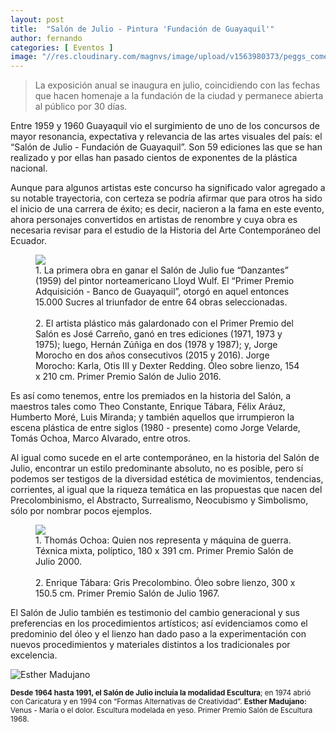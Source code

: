 ```yaml
---
layout: post
title:  "Salón de Julio - Pintura 'Fundación de Guayaquil'"
author: fernando
categories: [ Eventos ]
image: "//res.cloudinary.com/magnvs/image/upload/v1563980373/peggs_comercio_d4rvxl.jpg"
---
```

> La exposición anual se inaugura en julio, coincidiendo con las fechas que hacen homenaje a la fundación de la ciudad y permanece abierta al público por 30 días.

Entre 1959 y 1960 Guayaquil vio el surgimiento de uno de los concursos de mayor resonancia, expectativa y relevancia de las artes visuales del país: el “Salón de Julio - Fundación de Guayaquil”. Son 59 ediciones las que se han realizado y por ellas han pasado cientos de exponentes de la plástica nacional.

Aunque para algunos artistas este concurso ha significado valor agregado a su notable trayectoria, con certeza se podría afirmar que para otros ha sido el inicio de una carrera de éxito; es decir, nacieron a la fama en este evento, ahora personajes convertidos en artistas de renombre y cuya obra es necesaria revisar para el estudio de la Historia del Arte Contemporáneo del Ecuador.

<figure class='full-width'>
  <img class="wide" src="//cdn.filestackcontent.com/Ss202lNcQQybVyLaHF0c">
  <figcaption>1. La primera obra en ganar el Salón de Julio fue “Danzantes” (1959) del pintor norteamericano Lloyd Wulf. El “Primer Premio Adquisición - Banco de Guayaquil”, otorgó en aquel entonces 15.000 Sucres al triunfador de entre 64 obras seleccionadas.<br /><br/>2. El artista plástico más galardonado con el Primer Premio del Salón es José Carreño, ganó en tres ediciones (1971, 1973 y 1975); luego, Hernán Zúñiga en dos (1978 y 1987); y, Jorge Morocho en dos años consecutivos (2015 y 2016). Jorge Morocho: Karla, Otis III y Dexter Redding. Óleo sobre lienzo, 154 x 210 cm. Primer Premio Salón de Julio 2016.</figcaption>
</figure>

Es así como tenemos, entre los premiados en la historia del Salón, a maestros tales como Theo Constante, Enrique Tábara, Félix Aráuz, Humberto Moré, Luis Miranda; y también aquellos que irrumpieron la escena plástica de entre siglos (1980 - presente) como Jorge Velarde, Tomás Ochoa, Marco Alvarado, entre otros.

Al igual como sucede en el arte contemporáneo, en la historia del Salón de Julio, encontrar un estilo predominante absoluto, no es posible, pero sí podemos ser testigos de la diversidad estética de movimientos, tendencias, corrientes, al igual que la riqueza temática en las propuestas que nacen del Precolombinismo, el Abstracto, Surrealismo, Neocubismo y Simbolismo, sólo por nombrar pocos ejemplos.

<figure class='full-width'>
  <img class="wide" src="//cdn.filestackcontent.com/iPZw4Nd7RrqiGVf8fE7l">
  <figcaption>1. Thomás Ochoa: Quien nos representa y máquina de guerra. Téxnica mixta, políptico, 180 x 391 cm. Primer Premio Salón de Julio 2000.<br /><br />2. Enrique Tábara: Gris Precolombino. Óleo sobre lienzo, 300 x 150.5 cm. Primer Premio Salón de Julio 1967.</figcaption>
</figure>

El Salón de Julio también es testimonio del cambio generacional y sus preferencias en los procedimientos artísticos; así evidenciamos como el predominio del óleo y el lienzo han dado paso a la experimentación con nuevos procedimientos y materiales distintos a los tradicionales por excelencia.

![Esther Madujano](//res.cloudinary.com/magnvs/image/upload/v1577601912/e6qiahcuohzblevjyx2r.png)

<small>**Desde 1964 hasta 1991, el Salón de Julio incluía la modalidad Escultura**; en 1974 abrió con Caricatura y en 1994 con “Formas Alternativas de Creatividad”. **Esther Madujano:** Venus - María o el dolor. Escultura modelada en yeso. Primer Premio Salón de Escultura 1968.</small>

